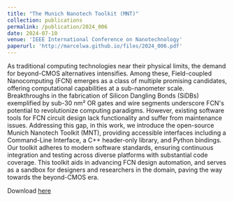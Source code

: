 ```yaml
---
title: "The Munich Nanotech Toolkit (MNT)"
collection: publications
permalink: /publication/2024_006
date: 2024-07-10
venue: 'IEEE International Conference on Nanotechnology'
paperurl: 'http://marcelwa.github.io/files/2024_006.pdf'
---
```


As traditional computing technologies near their physical limits, the demand for beyond-CMOS alternatives intensifies. Among these, Field-coupled Nanocomputing (FCN) emerges as a class of multiple promising candidates, offering computational capabilities at a sub-nanometer scale. Breakthroughs in the fabrication of Silicon Dangling Bonds (SiDBs) exemplified by sub-30 nm² OR gates and wire segments underscore FCN's potential to revolutionize computing paradigms. However, existing software tools for FCN circuit design lack functionality and suffer from maintenance issues. Addressing this gap, in this work, we introduce the open-source Munich Nanotech Toolkit (MNT), providing accessible interfaces including a Command-Line Interface, a C++ header-only library, and Python bindings. Our toolkit adheres to modern software standards, ensuring continuous integration and testing across diverse platforms with substantial code coverage. This toolkit aids in advancing FCN design automation, and serves as a sandbox for designers and researchers in the domain, paving the way towards the beyond-CMOS era.

Download [here](http://marcelwa.github.io/files/2024_006.pdf)